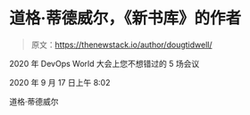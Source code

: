 # 道格·蒂德威尔，《新书库》的作者

> 原文：<https://thenewstack.io/author/dougtidwell/>

2020 年 DevOps World 大会上您不想错过的 5 场会议

2020 年 9 月 17 日上午 8:02

道格·蒂德威尔